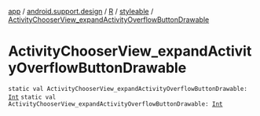 [app](../../../index.md) / [android.support.design](../../index.md) / [R](../index.md) / [styleable](index.md) / [ActivityChooserView_expandActivityOverflowButtonDrawable](.)

# ActivityChooserView_expandActivityOverflowButtonDrawable

`static val ActivityChooserView_expandActivityOverflowButtonDrawable: `[`Int`](https://kotlinlang.org/api/latest/jvm/stdlib/kotlin/-int/index.html)
`static val ActivityChooserView_expandActivityOverflowButtonDrawable: `[`Int`](https://kotlinlang.org/api/latest/jvm/stdlib/kotlin/-int/index.html)